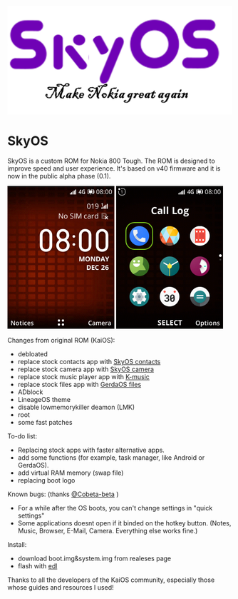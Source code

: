 
![logo](https://raw.githubusercontent.com/AshiVered/SkyOS/main/res/logo.png)
# SkyOS
SkyOS is a custom ROM for Nokia 800 Tough. The ROM is designed to improve speed and user experience. It's based on v40 firmware and
it is now in the public alpha phase (0.1).




![screenshot1](https://raw.githubusercontent.com/AshiVered/SkyOS/main/res/2022-12-26-08-00-15.png)
![screenshot2](https://raw.githubusercontent.com/AshiVered/SkyOS/main/res/2022-12-26-08-00-24.png)





Changes from original ROM (KaiOS):
- debloated
- replace stock contacts app with [SkyOS contacts](https://gitlab.com/AshiVered/skyos-contacts)
- replace stock camera app with [SkyOS camera](https://gitlab.com/AshiVered/SkyOS-Camera)
- replace stock music player app with [K-music](https://github.com/arma7x/kaimusic)
- replace stock files app with [GerdaOS files](https://gitlab.com/project-pris/system/-/tree/master/src/system/b2g/webapps/files.gerda.tech/src)
- ADblock
- LineageOS theme
- disable lowmemorykiller deamon (LMK)
- root
- some fast patches

To-do list:

- Replacing stock apps with faster alternative apps.
- add some functions (for example, task manager, like Android or GerdaOS).
- add virtual RAM memory (swap file)
- replacing boot logo


Known bugs:
(thanks [@Cobeta-beta](https://github.com/Cobeta-beta) )
- For a while after the OS boots, you can't change settings in "quick settings"
- Some applications doesnt open if it binded on the hotkey button. (Notes, Music, Browser, E-Mail, Camera. Everything else works fine.)

  
Install:
- download boot.img&system.img from realeses page
- flash with [edl](https://wiki.bananahackers.net/development/edl)

Thanks to all the developers of the KaiOS community, especially those whose guides and resources I used!
